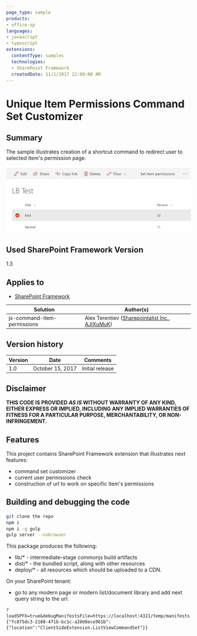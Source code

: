 ```yaml
---
page_type: sample
products:
- office-sp
languages:
- javascript
- typescript
extensions:
  contentType: samples
  technologies:
  - SharePoint Framework
  createdDate: 11/1/2017 12:00:00 AM
---
```

# Unique Item Permissions Command Set Customizer

## Summary
The sample illustrates creation of a shortcut command to redirect user to selected item's permission page.

![Item Permissions Command Set](./assets/item-permissions.png)

## Used SharePoint Framework Version 
1.3

## Applies to

* [SharePoint Framework](http://dev.office.com/sharepoint/docs/spfx/sharepoint-framework-overview)

Solution|Author(s)
--------|---------
js-command-item-permissions | Alex Terentiev ([Sharepointalist Inc.](http://www.sharepointalist.com), [AJIXuMuK](https://github.com/AJIXuMuK))

## Version history

Version|Date|Comments
-------|----|--------
1.0|October 15, 2017|Initial release

## Disclaimer
**THIS CODE IS PROVIDED *AS IS* WITHOUT WARRANTY OF ANY KIND, EITHER EXPRESS OR IMPLIED, INCLUDING ANY IMPLIED WARRANTIES OF FITNESS FOR A PARTICULAR PURPOSE, MERCHANTABILITY, OR NON-INFRINGEMENT.**

## Features
This project contains SharePoint Framework extension that illustrates next features:
* command set customizer
* current user permissions check
* construction of url to work on specific item's permissions

## Building and debugging the code

```bash
git clone the repo
npm i
npm i -g gulp
gulp server --nobrowser
```

This package produces the following:

* lib/* - intermediate-stage commonjs build artifacts
* dist/* - the bundled script, along with other resources
* deploy/* - all resources which should be uploaded to a CDN.

On your SharePoint tenant:

* go to any modern page or modern list/document library and add next query string to the url:
```
?loadSPFX=true&debugManifestsFile=https://localhost:4321/temp/manifests.js&customActions={"fc875dc3-2180-4f1b-bc1c-a20d8ece961b":{"location":"ClientSideExtension.ListViewCommandSet"}}
```
